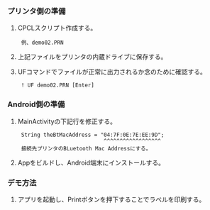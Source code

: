 ### プリンタ側の準備

1. CPCLスクリプト作成する。

        例、demo02.PRN

1. 上記ファイルをプリンタの内蔵ドライブに保存する。

1. UFコマンドでファイルが正常に出力されるか念のために確認する。

        ! UF demo02.PRN [Enter]


### Android側の準備

1. MainActivityの下記行を修正する。

        String theBtMacAddress = "04:7F:0E:7E:EE:9D";
                                  ^^^^^^^^^^^^^^^^^^
        接続先プリンタのBLuetooth Mac Addressにする。

1. Appをビルドし、Android端末にインストールする。


### デモ方法

1. アプリを起動し、Printボタンを押下することでラベルを印刷する。


